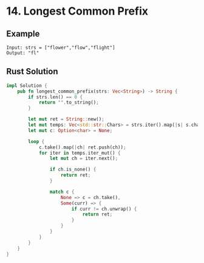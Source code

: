 <script setup>
import P14 from '../../../../../src/components/P14.vue'
</script>

# 14. Longest Common Prefix

## Example

```
Input: strs = ["flower","flow","flight"]
Output: "fl"
```

<P14 />

## Rust Solution

```rust
impl Solution {
    pub fn longest_common_prefix(strs: Vec<String>) -> String {
        if strs.len() == 0 {
            return "".to_string();
        }

        let mut ret = String::new();
        let mut temps: Vec<std::str::Chars> = strs.iter().map(|s| s.chars()).collect();
        let mut c: Option<char> = None;

        loop {
            c.take().map(|ch| ret.push(ch));
            for iter in temps.iter_mut() {
                let mut ch = iter.next();

                if ch.is_none() {
                    return ret;
                }

                match c {
                    None => c = ch.take(),
                    Some(curr) => {
                        if curr != ch.unwrap() {
                            return ret;
                        }
                    }
                }
            }
        }
    }
}
```
